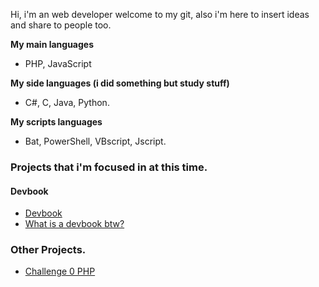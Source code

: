 
Hi, i'm an web developer welcome to my git, also i'm here to insert ideas and share to people too.

**My main languages**
- PHP, JavaScript

**My side languages (i did something but study stuff)**
- C#, C, Java, Python.

**My scripts languages**
- Bat, PowerShell, VBscript, Jscript.

### Projects that i'm focused in at this time.

#### Devbook
- [Devbook](https://github.com/hiagosilverio/web-devbook/wiki)
- [What is a devbook btw?](https://github.com/hiagosilverio/web-devbook)

### Other Projects.

- [Challenge 0 PHP](https://github.com/hiagosilverio/challenge-0-php/blob/master/README.md)
